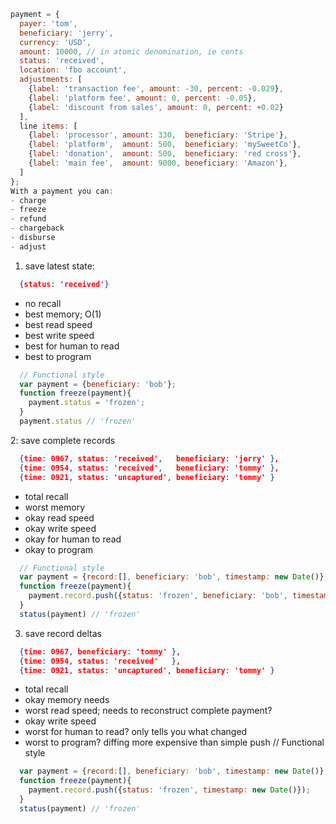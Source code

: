 ```js
payment = {
  payer: 'tom',
  beneficiary: 'jerry',
  currency: 'USD',
  amount: 10000, // in atomic denomination, ie cents
  status: 'received',
  location: 'fbo account',
  adjustments: [
    {label: 'transaction fee', amount: -30, percent: -0.029},
    {label: 'platform fee', amount: 0, percent: -0.05},
    {label: 'discount from sales', amount: 0, percent: +0.02}
  ],
  line items: [
    {label: 'processor', amount: 330,  beneficiary: 'Stripe'},
    {label: 'platform',  amount: 500,  beneficiary: 'mySweetCo'},
    {label: 'donation',  amount: 500,  beneficiary: 'red cross'},
    {label: 'main fee',  amount: 9000, beneficiary: 'Amazon'},
  ]
};
With a payment you can:
- charge
- freeze
- refund
- chargeback
- disburse
- adjust
```

1. save latest state:
  ```json
    {status: 'received'}
  ```
  - no recall
  - best memory; O(1)
  - best read speed
  - best write speed
  - best for human to read
  - best to program
  ```js
    // Functional style
    var payment = {beneficiary: 'bob'};
    function freeze(payment){
      payment.status = 'frozen';
    }
    payment.status // 'frozen'
  ```

2: save complete records
  ```json
    {time: 0967, status: 'received',   beneficiary: 'jerry' },
    {time: 0954, status: 'received',   beneficiary: 'tommy' },
    {time: 0921, status: 'uncaptured', beneficiary: 'tommy' }
  ```
  - total recall
  - worst memory
  - okay read speed
  - okay write speed
  - okay for human to read
  - okay to program
  ```js
    // Functional style
    var payment = {record:[], beneficiary: 'bob', timestamp: new Date()};
    function freeze(payment){
      payment.record.push({status: 'frozen', beneficiary: 'bob', timestamp: new Date()});
    }
    status(payment) // 'frozen'
  ```

3. save record deltas
  ```json
    {time: 0967, beneficiary: 'tommy' },
    {time: 0954, status: 'received'   },
    {time: 0921, status: 'uncaptured', beneficiary: 'tommy' }
  ```
  - total recall
  - okay memory needs
  - worst read speed; needs to reconstruct complete payment?
  - okay write speed
  - worst for human to read? only tells you what changed
  - worst to program? diffing more expensive than simple push
  // Functional style
  ```js
    var payment = {record:[], beneficiary: 'bob', timestamp: new Date()};
    function freeze(payment){
      payment.record.push({status: 'frozen', timestamp: new Date()});
    }
    status(payment) // 'frozen'
  ```

